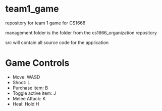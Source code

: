 # team1_game
repository for team 1 game for CS1666

management folder is the folder from the cs1666_organization repository

src will contain all source code for the application


# Game Controls
- Move: WASD
- Shoot: L
- Purchase item: B
- Toggle active item: J
- Melee Attack: K
- Heal: Hold H
